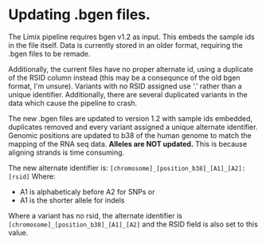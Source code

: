 # Updating .bgen files.
The Limix pipeline requires bgen v1.2 as input. This embeds the sample ids in the file itself. Data is currently stored in an older format, requiring the .bgen files to be remade.

Additionally, the current files have no proper alternate id, using a duplicate of the RSID column instead (this may be a consequnce of the old bgen format, I'm unsure). Variants with no RSID assigned use '.' rather than a unique identifier. Additionally, there are several duplicated variants in the data which cause the pipeline to crash. 

The new .bgen files are updated to version 1.2 with sample ids embedded, duplicates removed and every variant assigned a unique alternate identifier. Genomic positions are updated to b38 of the human genome to match the mapping of the RNA seq data. **Alleles are NOT updated.** This is because aligning strands is time consuming.

The new alternate identifier is: `[chromosome]_[position_b38]_[A1]_[A2]:[rsid]`
Where:
* A1 is alphabeticaly before A2 for SNPs or
* A1 is the shorter allele for indels

Where a variant has no rsid, the alternate identifier is `[chromosome]_[position_b38]_[A1]_[A2]` and the RSID field is also set to this value.


